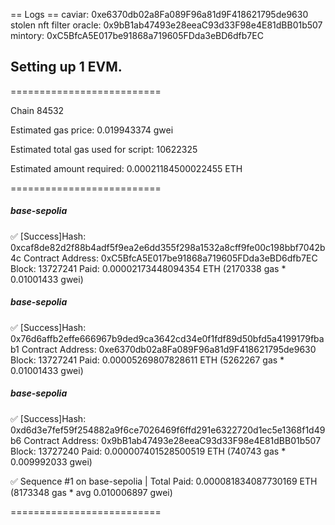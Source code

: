 == Logs ==
  caviar: 0xe6370db02a8Fa089F96a81d9F418621795de9630
  stolen nft filter oracle: 0x9bB1ab47493e28eeaC93d33F98e4E81dBB01b507
  mintory: 0xC5BfcA5E017be91868a719605FDda3eBD6dfb7EC

## Setting up 1 EVM.

==========================

Chain 84532

Estimated gas price: 0.019943374 gwei

Estimated total gas used for script: 10622325

Estimated amount required: 0.00021184500022455 ETH

==========================

##### base-sepolia
✅  [Success]Hash: 0xcaf8de82d2f88b4adf5f9ea2e6dd355f298a1532a8cff9fe00c198bbf7042b4c
Contract Address: 0xC5BfcA5E017be91868a719605FDda3eBD6dfb7EC
Block: 13727241
Paid: 0.00002173448094354 ETH (2170338 gas * 0.01001433 gwei)


##### base-sepolia
✅  [Success]Hash: 0x76d6affb2effe666967b9ded9ca3642cd34e0f1fdf89d50bfd5a4199179fbab1
Contract Address: 0xe6370db02a8Fa089F96a81d9F418621795de9630
Block: 13727241
Paid: 0.00005269807828611 ETH (5262267 gas * 0.01001433 gwei)


##### base-sepolia
✅  [Success]Hash: 0xd6d3e7fef59f254882a9f6ce7026469f6ffd291e6322720d1ec5e1368f1d49b6
Contract Address: 0x9bB1ab47493e28eeaC93d33F98e4E81dBB01b507
Block: 13727240
Paid: 0.000007401528500519 ETH (740743 gas * 0.009992033 gwei)

✅ Sequence #1 on base-sepolia | Total Paid: 0.000081834087730169 ETH (8173348 gas * avg 0.010006897 gwei)
                                                                                                                                                                                    

==========================